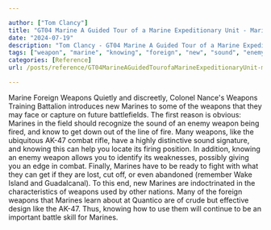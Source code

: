 ```yaml
---

author: ["Tom Clancy"]
title: "GT04 Marine A Guided Tour of a Marine Expeditionary Unit - Marine_split_045.html"
date: "2024-07-19"
description: "Tom Clancy - GT04 Marine A Guided Tour of a Marine Expeditionary Unit"
tags: ["weapon", "marine", "knowing", "foreign", "new", "sound", "enemy", "get", "many", "like", "combat", "quietly", "discreetly", "colonel", "nance", "training", "battalion", "introduces", "may", "face", "capture", "future", "battlefield", "first", "reason"]
categories: [Reference]
url: /posts/reference/GT04MarineAGuidedTourofaMarineExpeditionaryUnit-marinesplit045html

---
```



Marine
Foreign Weapons
Quietly and discreetly, Colonel Nance's Weapons Training Battalion introduces new Marines to some of the weapons that they may face or capture on future battlefields. The first reason is obvious: Marines in the field should recognize the sound of an enemy weapon being fired, and know to get down out of the line of fire. Many weapons, like the ubiquitous AK-47 combat rifle, have a highly distinctive sound signature, and knowing this can help you locate its firing position. In addition, knowing an enemy weapon allows you to identify its weaknesses, possibly giving you an edge in combat. Finally, Marines have to be ready to fight with what they can get if they are lost, cut off, or even abandoned (remember Wake Island and Guadalcanal). To this end, new Marines are indoctrinated in the characteristics of weapons used by other nations. Many of the foreign weapons that Marines learn about at Quantico are of crude but effective design like the AK-47. Thus, knowing how to use them will continue to be an important battle skill for Marines.
